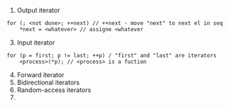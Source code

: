 1. Output iterator
```
for (; <not done>; ++next) // ++next - move "next" to next el in seq
	*next = <whatever> // assigne <whatever
```

3. Input iterator
```
for (p = first; p != last; ++p) / "first" and "last" are iterators
	<process>(*p); // <process> is a fuction
```

4. Forward iterator
5. Bidirectional iterators
6. Random-access iterators
7. 